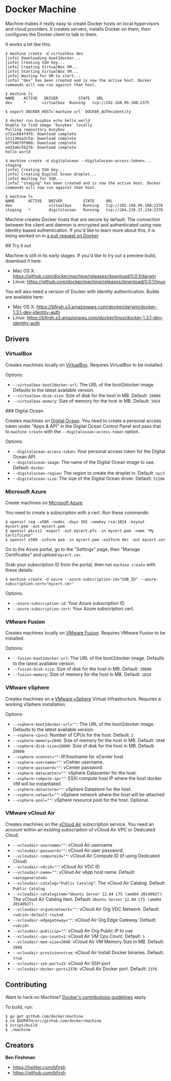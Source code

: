 # Docker Machine

Machine makes it really easy to create Docker hosts on local hypervisors and cloud providers. It creates servers, installs Docker on them, then configures the Docker client to talk to them.

It works a bit like this:

    $ machine create -d virtualbox dev
    [info] Downloading boot2docker...
    [info] Creating SSH key...
    [info] Creating VirtualBox VM...
    [info] Starting VirtualBox VM...
    [info] Waiting for VM to start...
    [info] "dev" has been created and is now the active host. Docker commands will now run against that host.

    $ machine ls
    NAME  	ACTIVE   DRIVER     	STATE 	URL
    dev   	*    	virtualbox 	Running   tcp://192.168.99.100:2375

    $ export DOCKER_HOST=`machine url` DOCKER_AUTH=identity

    $ docker run busybox echo hello world
    Unable to find image 'busybox' locally
    Pulling repository busybox
    e72ac664f4f0: Download complete
    511136ea3c5a: Download complete
    df7546f9f060: Download complete
    e433a6c5b276: Download complete
    hello world

    $ machine create -d digitalocean --digitalocean-access-token=... staging
    [info] Creating SSH key...
    [info] Creating Digital Ocean droplet...
    [info] Waiting for SSH...
    [info] "staging" has been created and is now the active host. Docker commands will now run against that host.

    $ machine ls
    NAME      ACTIVE   DRIVER         STATE     URL
    dev                virtualbox     Running   tcp://192.168.99.108:2376
    staging   *        digitalocean   Running   tcp://104.236.37.134:2376

Machine creates Docker hosts that are secure by default. The connection between the client and daemon is encrypted and authenticated using new identity-based authentication. If you'd like to learn more about this, it is being worked on in [a pull request on Docker](https://github.com/docker/docker/pull/8265).

## Try it out

Machine is still in its early stages. If you'd like to try out a preview build, download it here:

 - Mac OS X: https://github.com/docker/machine/releases/download/0.0.1/darwin
 - Linux: https://github.com/docker/machine/releases/download/0.0.1/linux

You will also need a version of Docker with identity authentication. Builds are available here:

 - Mac OS X: https://bfirsh.s3.amazonaws.com/docker/darwin/docker-1.3.1-dev-identity-auth
 - Linux: https://bfirsh.s3.amazonaws.com/docker/linux/docker-1.3.1-dev-identity-auth

## Drivers

### VirtualBox

Creates machines locally on [VirtualBox](https://www.virtualbox.org/). Requires VirtualBox to be installed.

Options:

 - `--virtualbox-boot2docker-url`: The URL of the boot2docker image. Defaults to the latest available version.
 - `--virtualbox-disk-size`: Size of disk for the host in MB. Default: `20000`
 - `--virtualbox-memory`: Size of memory for the host in MB. Default: `1024`

### Digital Ocean

Creates machines on [Digital Ocean](https://www.digitalocean.com/). You need to create a personal access token under "Apps & API" in the Digital Ocean Control Panel and pass that to `machine create` with the `--digitalocean-access-token` option.

Options:

 - `--digitalocean-access-token`: Your personal access token for the Digital Ocean API.
 - `--digitalocean-image`: The name of the Digital Ocean image to use. Default: `docker`
 - `--digitalocean-region`: The region to create the droplet in. Default: `nyc3`
 - `--digitalocean-size`: The size of the Digital Ocean driver. Default: `512mb`

### Microsoft Azure

Create machines on [Microsoft Azure](http://azure.microsoft.com/).

You need to create a subscription with a cert. Run these commands:

    $ openssl req -x509 -nodes -days 365 -newkey rsa:1024 -keyout mycert.pem -out mycert.pem
    $ openssl pkcs12 -export -out mycert.pfx -in mycert.pem -name "My Certificate"
    $ openssl x509 -inform pem -in mycert.pem -outform der -out mycert.cer

Go to the Azure portal, go to the "Settings" page, then "Manage Certificates" and upload `mycert.cer`.

Grab your subscription ID from the portal, then run `machine create` with these details:

    $ machine create -d azure --azure-subscription-id="SUB_ID" --azure-subscription-cert="mycert.cer"

Options:

 - `--azure-subscription-id`: Your Azure subscription ID.
 - `--azure-subscription-cert`: Your Azure subscription cert.

### VMware Fusion

Creates machines locally on [VMware Fusion](http://www.vmware.com/products/fusion). Requires VMware Fusion to be installed.

Options:

 - `--fusion-boot2docker-url`: The URL of the boot2docker image. Defaults to the latest available version.
 - `--fusion-disk-size`: Size of disk for the host in MB. Default: `20000`
 - `--fusion-memory`: Size of memory for the host in MB. Default: `1024`

### VMware vSphere

Creates machines on a [VMware vSphere](http://www.vmware.com/products/vsphere) Virtual Infrastructure. Requires a working vSphere installation.

Options:

 - `--vsphere-boot2docker-url=""`: The URL of the boot2docker image. Defaults to the latest available version.
 - `--vsphere-cpu=2`: Number of CPUs for the host. Default: `2`
 - `--vsphere-memory=2048`: Size of memory for the host in MB. Default: `2048`
 - `--vsphere-disk-size=20000`: Size of disk for the host in MB. Default: `20000`
 - `--vsphere-vcenter=""`: IP/hostname for vCenter host.
 - `--vsphere-username=""`: vCehter username.
 - `--vsphere-password=""`: vCenter password.
 - `--vsphere-datacenter=""`: vSphere Datacenter for the host.
 - `--vsphere-compute-ip=""`: ESXi compute host IP where the host docker VM will be instantiated.
 - `--vsphere-datastore=""`: vSphere Datastore for the host.
 - `--vsphere-network=""`: vSphere network where the host will be attached
 - `--vsphere-pool=""`: vSphere resource pool for the host. Optional.


### VMware vCloud Air

Creates machines on the [vCloud Air](http://vcloud.vmware.com) subscription service. You need an account within an existing subscription of vCloud Air VPC or Dedicated Cloud.

 - `--vcloudair-username=""`: vCloud Air username
 - `--vcloudair-password=""`: vCloud Air user password.
 - `--vcloudair-computeid=""`: vCloud Air Compute ID (if using Dedicated Cloud)
 - `--vcloudair-vdcid=""`: vCloud Air VDC ID
 - `--vcloudair-name=""`: vCloud Air vApp host name. Default: `<autogenerated>`
 - `--vcloudair-catalog="Public Catalog"`: The vCloud Air Catalog. Default: `Public Catalog`
 - `--vcloudair-catalogitem="Ubuntu Server 12.04 LTS (amd64 20140927)`: The vCloud Air Catalog Item. Default: `Ubuntu Server 12.04 LTS (amd64 20140927)`
 - `--vcloudair-orgvdcnetwork=""`: vCloud Air Org VDC Network. Default: `<vdcid>-default-routed`
 - `--vcloudair-edgegateway=""`: vCloud Air Org Edge Gateway. Default: `<vdcid>`
 - `--vcloudair-publicip=""`: vCloud Air Org Public IP to use
 - `--vcloudair-cpu-count=1`: vCloud Air VM Cpu Count. Default: `1`
 - `--vcloudair-mem-size=2048`: vCloud Air VM Memory Size in MB. Default: `2048` 
 - `--vcloudair-provision=true`: vCloud Air Install Docker binaries. Default: `true`
 - `--vcloudair-ssh-port=22`: vCloud Air SSH port
 - `--vcloudair-docker-port=2376`: vCloud Air Docker port. Default: `2376` 

## Contributing

Want to hack on Machine? [Docker's contributions guidelines](https://github.com/docker/docker/blob/master/CONTRIBUTING.md) apply.

To build, run:

    $ go get github.com/docker/machine
    $ cd $GOPATH/src/github.com/docker/machine
    $ script/build
    $ ./machine

## Creators

**Ben Firshman**

- <https://twitter.com/bfirsh>
- <https://github.com/bfirsh>

